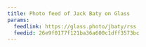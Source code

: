 ```yaml
---
title: Photo feed of Jack Baty on Glass
params:
  feedlink: https://glass.photo/jbaty/rss
  feedid: 26e9f0177f121ba36a600c1dff3573bc
---
```

